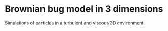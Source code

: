 # Brownian bug model in 3 dimensions

Simulations of particles in a turbulent and viscous 3D environment. 
